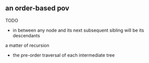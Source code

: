 
<!-- ======================================================================= -->
## an order-based pov

<!-- ======================================================================= -->

TODO
- in between any node and its next subsequent
  sibling will be its descendants

a matter of recursion
- the pre-order traversal of each intermediate tree
